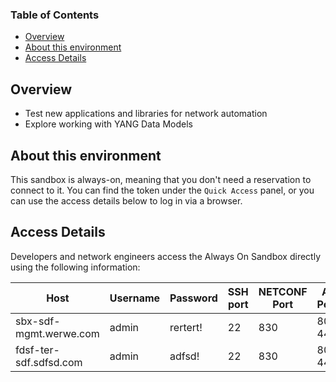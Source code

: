 ### Table of Contents
- [Overview](#overview)
- [About this environment](#about-this-environment)
- [Access Details](#access-details)

## Overview

- Test new applications and libraries for network automation
- Explore working with YANG Data Models


## About this environment
This sandbox is always-on, meaning that you don't need a reservation to connect to it. You can find the token under the `Quick Access` panel, or you can use the access details below to log in via a browser.

## Access Details
Developers and network engineers access the Always On Sandbox directly using the following information:

| Host | Username | Password | SSH port | NETCONF Port | API Ports | RESTCONF Port | 
| --- | --- | --- | --- | --- | --- | --- |
| sbx-sdf-mgmt.werwe.com | admin | rertert! | 22 | 830 | 80, 443 | 443
| fdsf-ter-sdf.sdfsd.com | admin | adfsd! | 22 | 830 | 80, 443 | 443
